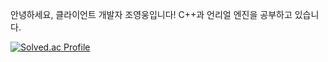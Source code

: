 안녕하세요, 클라이언트 개발자 조영웅입니다!
C++과 언리얼 엔진을 공부하고 있습니다.

[![Solved.ac Profile](http://mazassumnida.wtf/api/v2/generate_badge?boj=theherojho)](https://solved.ac/theherojho/)
